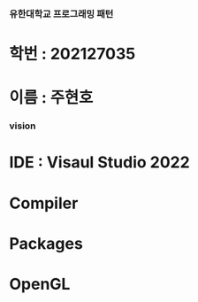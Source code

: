 ### 유한대학교 프로그래밍 패턴
# 학번 : 202127035
# 이름 : 주현호

### vision
 # IDE : Visaul Studio 2022
 # Compiler 
 # Packages
 # OpenGL
